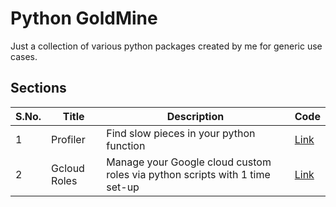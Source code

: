 # Python GoldMine

Just a collection of various python packages created by me for generic use cases.

## Sections

| S.No. | Title | Description | Code | 
| -- | --- | --- | --- |
| 1 | Profiler | Find slow pieces in your python function | [Link](https://github.com/singhgautam7/Python-GoldMine/tree/master/python_profiler) |
| 2 | Gcloud Roles | Manage your Google cloud custom roles via python scripts with 1 time set-up | [Link](https://github.com/singhgautam7/Python-GoldMine/tree/master/gcloud_iam_custom_roles) |
